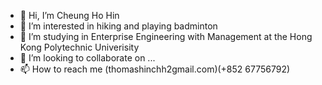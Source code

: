 - 👋 Hi, I’m Cheung Ho Hin
- 👀 I’m interested in hiking and playing badminton
- 🌱 I’m studying in Enterprise Engineering with Management at the Hong Kong Polytechnic Univerisity
- 💞️ I’m looking to collaborate on ...
- 📫 How to reach me (thomashinchh2gmail.com)(+852 67756792)

<!---
thomas0981/thomas0981 is a ✨ special ✨ repository because its `README.md` (this file) appears on your GitHub profile.
You can click the Preview link to take a look at your changes.
--->
